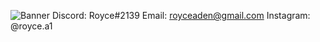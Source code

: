 ![Banner](https://roycearoc.github.io/Personal-Website/images/banner.png)
Discord: Royce#2139
Email: royceaden@gmail.com
Instagram: @royce.a1

